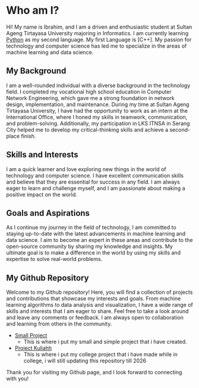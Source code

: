 # Who am I?

Hi! My name is Ibrahim, and I am a driven and enthusiastic student at Sultan Ageng Tirtayasa University majoring in Informatics. I am currently learning [Python](www.python.org) as my second language. My first Language is [C++]. My passion for technology and computer science has led me to specialize in the areas of machine learning and data science.
## My Background

I am a well-rounded individual with a diverse background in the technology field. I completed my vocational high school education in Computer Network Engineering, which gave me a strong foundation in network design, implementation, and maintenance. During my time at Sultan Ageng Tirtayasa University, I have had the opportunity to work as an intern at the International Office, where I honed my skills in teamwork, communication, and problem-solving. Additionally, my participation in LKS ITNSA in Serang City helped me to develop my critical-thinking skills and achieve a second-place finish.
## Skills and Interests

I am a quick learner and love exploring new things in the world of technology and computer science. I have excellent communication skills and believe that they are essential for success in any field. I am always eager to learn and challenge myself, and I am passionate about making a positive impact on the world.
## Goals and Aspirations

As I continue my journey in the field of technology, I am committed to staying up-to-date with the latest advancements in machine learning and data science. I aim to become an expert in these areas and contribute to the open-source community by sharing my knowledge and insights. My ultimate goal is to make a difference in the world by using my skills and expertise to solve real-world problems.
## My Github Repository

Welcome to my Github repository! Here, you will find a collection of projects and contributions that showcase my interests and goals. From machine learning algorithms to data analysis and visualization, I have a wide range of skills and interests that I am eager to share. Feel free to take a look around and leave any comments or feedback. I am always open to collaboration and learning from others in the community.

- [Small Project](https://github.com/ibrahimfe/small_project)
  - This is where i put my small and simple project that i have created.
- [Project Kuliahh](https://github.com/ibrahimfe/project-kuliah)
  - This is where i put my college project that i have made while in college, i will still updating this repository till 2026

Thank you for visiting my Github page, and I look forward to connecting with you!


<!--
**ibrahimfe/ibrahimfe** is a ✨ _special_ ✨ repository because its `README.md` (this file) appears on your GitHub profile.

Here are some ideas to get you started:

- 🔭 I’m currently working on ...
- 🌱 I’m currently learning ...
- 👯 I’m looking to collaborate on ...
- 🤔 I’m looking for help with ...
- 💬 Ask me about ...
- 📫 How to reach me: ...
- 😄 Pronouns: ...
- ⚡ Fun fact: ...
-->
